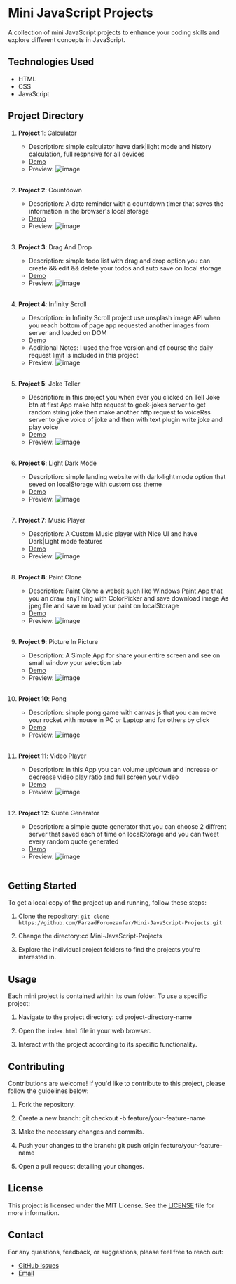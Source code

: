 # Mini JavaScript Projects


A collection of mini JavaScript projects to enhance your coding skills and explore different concepts in JavaScript.

## Technologies Used

- HTML
- CSS
- JavaScript

## Project Directory

1. **Project 1**: Calculator
   - Description: simple calculator have dark|light mode and history calculation, full respnsive for all devices
   - <a href="https://farzadforuozanfar.github.io/Mini-JavaScript-Projects/Calculator">Demo</a>
   - Preview: ![image](https://github.com/FarzadForuozanfar/Mini-JavaScript-Projects/assets/91725214/b50c6915-0435-47a7-8705-a7bc966e11a5)
   <br>
2. **Project 2**: Countdown
   - Description: A date reminder with a countdown timer that saves the information in the browser's local storage
   - <a href="https://farzadforuozanfar.github.io/Mini-JavaScript-Projects/Countdown">Demo</a>
   - Preview: ![image](https://github.com/FarzadForuozanfar/Mini-JavaScript-Projects/assets/91725214/4bc3b92f-8a3a-4e67-92ec-e593b7b67ea1)

   <br>
3. **Project 3**: Drag And Drop
   - Description: simple todo list with drag and drop option you can create && edit && delete your todos and auto save on local storage
   - <a href="https://farzadforuozanfar.github.io/Mini-JavaScript-Projects/Drag_And_Drop">Demo</a>
   - Preview: ![image](https://github.com/FarzadForuozanfar/Mini-JavaScript-Projects/assets/91725214/169b79e8-7ce9-4900-aeeb-6fea4544baf3)

   <br>
4. **Project 4**: Infinity Scroll
   - Description: in Infinity Scroll project use unsplash image API when you reach bottom of page app requested another images from server and loaded on DOM
   - <a href="https://farzadforuozanfar.github.io/Mini-JavaScript-Projects/Infinity_Scroll">Demo</a>
   - Additional Notes: I used the free version and of course the daily request limit is included in this project
   - Preview: ![image](https://github.com/FarzadForuozanfar/Mini-JavaScript-Projects/assets/91725214/319559fb-98f1-4163-9fad-ebd4d6643206)
   <br>
5. **Project 5**: Joke Teller
   - Description: in this project you when ever you clicked on Tell Joke btn at first App make http request to geek-jokes server to get random string joke then make another http request to voiceRss server to give voice of joke and then with text plugin write joke and play voice 
   - <a href="https://farzadforuozanfar.github.io/Mini-JavaScript-Projects/Joke_Teller">Demo</a>
   - Preview: ![image](https://github.com/FarzadForuozanfar/Mini-JavaScript-Projects/assets/91725214/1805eb84-669f-4ad3-84ec-4eb13038fe0b)

   <br>
6. **Project 6**: Light Dark Mode
   - Description: simple landing website with dark-light mode option that seved on localStorage with custom css theme
   - <a href="https://farzadforuozanfar.github.io/Mini-JavaScript-Projects/Light_Dark_Mode">Demo</a>
   - Preview: ![image](https://github.com/FarzadForuozanfar/Mini-JavaScript-Projects/assets/91725214/1270f580-ba58-461f-9494-a9ad8540dfdc)

   <br>
7. **Project 7**: Music Player
   - Description: A Custom Music player with Nice UI and have Dark|Light mode features 
   - <a href="https://farzadforuozanfar.github.io/Mini-JavaScript-Projects/Music_player">Demo</a>
   - Preview: ![image](https://github.com/FarzadForuozanfar/Mini-JavaScript-Projects/assets/91725214/91f1b8ca-c27d-430f-b431-c9497431ae81)

   <br>
8. **Project 8**: Paint Clone
   - Description: Paint Clone a websit such like Windows Paint App that you an draw anyThing with ColorPicker and save download image As jpeg file and save m load your paint on localStorage
   - <a href="https://farzadforuozanfar.github.io/Mini-JavaScript-Projects/Paint_Clone">Demo</a>
   - Preview: ![image](https://github.com/FarzadForuozanfar/Mini-JavaScript-Projects/assets/91725214/801c3d10-b1db-4b10-9a7a-640318dcbe7f)

   <br>
9. **Project 9**: Picture In Picture
   - Description: A Simple App for share your entire screen and see on small window your selection tab
   - <a href="https://farzadforuozanfar.github.io/Mini-JavaScript-Projects/Picture_In_Picture">Demo</a>
   - Preview: ![image](https://github.com/FarzadForuozanfar/Mini-JavaScript-Projects/assets/91725214/2b52ac34-0878-4bec-a24e-e8e8c7e3b1f0)

   <br>
1. **Project 10**: Pong
   - Description: simple pong game with canvas js that you can move your rocket with mouse in PC or Laptop and for others by click
   - <a href="https://farzadforuozanfar.github.io/Mini-JavaScript-Projects/Pong">Demo</a>
   - Preview: ![image](https://github.com/FarzadForuozanfar/Mini-JavaScript-Projects/assets/91725214/0c1819cd-198c-4391-a4ac-878b6b9b0c00)

   <br>
1. **Project 11**: Video Player
   - Description: In this App you can volume up/down and increase or decrease video play ratio and full screen your video
   - <a href="https://farzadforuozanfar.github.io/Mini-JavaScript-Projects/VideoPlayer">Demo</a>
   - Preview: ![image](https://github.com/FarzadForuozanfar/Mini-JavaScript-Projects/assets/91725214/738777a3-05d0-4fe1-a399-28183fd7ab1f)

   <br>
1. **Project 12**: Quote Generator
   - Description: a simple quote generator that you can choose 2 diffrent server that saved each of time on localStorage and you can tweet every random quote generated
   - <a href="https://farzadforuozanfar.github.io/Mini-JavaScript-Projects/quote_generator">Demo</a>
   - Preview: ![image](https://github.com/FarzadForuozanfar/Mini-JavaScript-Projects/assets/91725214/bd2bcf00-97ae-4cd7-bf95-ce584c616387)

   <br>
## Getting Started

To get a local copy of the project up and running, follow these steps:

1. Clone the repository: ```git clone https://github.com/FarzadForuozanfar/Mini-JavaScript-Projects.git```


2. Change the directory:cd Mini-JavaScript-Projects


3. Explore the individual project folders to find the projects you're interested in.

## Usage

Each mini project is contained within its own folder. To use a specific project:

1. Navigate to the project directory: cd project-directory-name


2. Open the `index.html` file in your web browser.

3. Interact with the project according to its specific functionality.

## Contributing

Contributions are welcome! If you'd like to contribute to this project, please follow the guidelines below:

1. Fork the repository.

2. Create a new branch: git checkout -b feature/your-feature-name


3. Make the necessary changes and commits.

4. Push your changes to the branch: git push origin feature/your-feature-name


5. Open a pull request detailing your changes.

## License

This project is licensed under the MIT License. See the [LICENSE](LICENSE) file for more information.

## Contact

For any questions, feedback, or suggestions, please feel free to reach out:

- [GitHub Issues](https://github.com/FarzadForuozanfar/Mini-JavaScript-Projects/issues)
- [Email](mailto:foruozanfar2000f@gmail.com)
